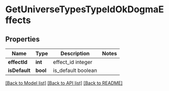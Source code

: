 # GetUniverseTypesTypeIdOkDogmaEffects

## Properties
Name | Type | Description | Notes
------------ | ------------- | ------------- | -------------
**effectId** | **int** | effect_id integer | 
**isDefault** | **bool** | is_default boolean | 

[[Back to Model list]](../README.md#documentation-for-models) [[Back to API list]](../README.md#documentation-for-api-endpoints) [[Back to README]](../README.md)


